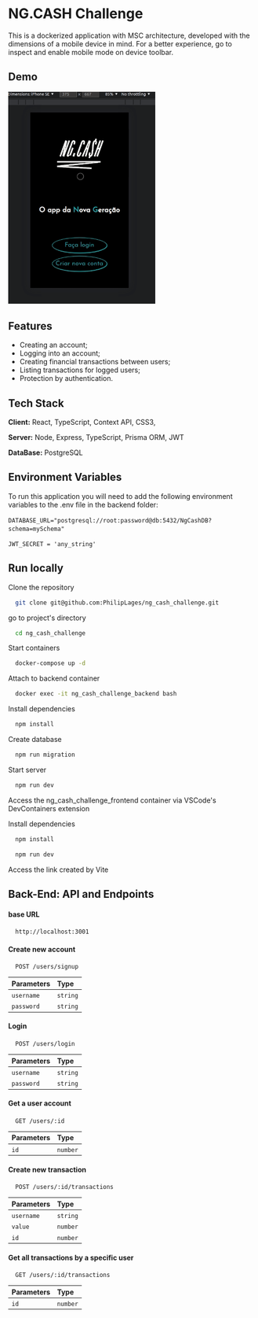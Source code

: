 
# NG.CASH Challenge

This is a dockerized application with MSC architecture, developed with the dimensions of a mobile device in mind. For a better experience, go to inspect and enable mobile mode on device toolbar.


## Demo

<img src='./ng.gif' width='300px'>


## Features

- Creating an account;
- Logging into an account;
- Creating financial transactions between users;
- Listing transactions for logged users;
- Protection by authentication.


## Tech Stack

**Client:** React, TypeScript, Context API, CSS3, 

**Server:** Node, Express, TypeScript, Prisma ORM, JWT

**DataBase:** PostgreSQL

## Environment Variables

To run this application you will need to add the following environment variables to the .env file in the backend folder:

`DATABASE_URL="postgresql://root:password@db:5432/NgCashDB?schema=mySchema"`

`JWT_SECRET = 'any_string'`

## Run locally

Clone the repository

```bash
  git clone git@github.com:PhilipLages/ng_cash_challenge.git
```

go to project's directory

```bash
  cd ng_cash_challenge
```

Start containers

```bash
  docker-compose up -d
```

Attach to backend container

```bash
  docker exec -it ng_cash_challenge_backend bash
```
Install dependencies

```bash
  npm install
```

Create database

```bash
  npm run migration
```

Start server

```bash
  npm run dev
```

Access the ng_cash_challenge_frontend container via VSCode's DevContainers extension

Install dependencies

```bash
  npm install
```

```bash
  npm run dev
```
Access the link created by Vite

## Back-End: API and Endpoints

#### base URL 

```http
  http://localhost:3001
```

#### Create new account 

```http
  POST /users/signup
```

| Parameters | Type     |
| :-------- | :------- |
| `username` | `string` |
| `password` | `string` |

#### Login

```http
  POST /users/login
```

| Parameters | Type     |
| :-------- | :------- |
| `username` | `string` |
| `password` | `string` |

#### Get a user account

```http
  GET /users/:id
```

| Parameters | Type     |
| :-------- | :------- |
| `id` | `number` |

#### Create new transaction

```http
  POST /users/:id/transactions
```

| Parameters | Type     |
| :-------- | :------- |
| `username` | `string` |
| `value` | `number` |
| `id` | `number` |

#### Get all transactions by a specific user

```http
  GET /users/:id/transactions
```

| Parameters | Type     |
| :-------- | :------- |
| `id` | `number` |


